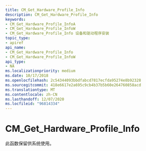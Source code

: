 ```yaml
---
title: CM_Get_Hardware_Profile_Info
description: CM_Get_Hardware_Profile_Info
keywords:
- CM_Get_Hardware_Profile_InfoA
- CM_Get_Hardware_Profile_InfoW
- CM_Get_Hardware_Profile_Info 设备和驱动程序安装
topic_type:
- apiref
api_name:
- CM_Get_Hardware_Profile_Info
- CM_Get_Hardware_Profile_InfoW
api_type:
- NA
ms.localizationpriority: medium
ms.date: 10/17/2018
ms.openlocfilehash: 2c54344093bbdfabcd7817ecfda95274e8b92328
ms.sourcegitcommit: 418e6617e2a695c9cb4b37b5b60e264760858acd
ms.translationtype: MT
ms.contentlocale: zh-CN
ms.lasthandoff: 12/07/2020
ms.locfileid: "96814334"
---
```

# <a name="cm_get_hardware_profile_info"></a>CM_Get_Hardware_Profile_Info

此函数保留供系统使用。
